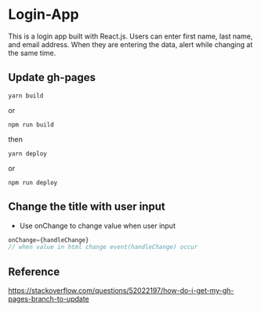 # Login-App

This is a login app built with React.js. Users can enter first name, last name, and email address. When they are entering the data, alert while changing at the same time.

## Update gh-pages
```
yarn build
```
or

```
npm run build
```

then

```
yarn deploy
```
or
```
npm run deploy
```

## Change the title with user input
- Use onChange to change value when user input
```React.js
onChange={handleChange}
// when value in html change event(handleChange) occur
```

## Reference
https://stackoverflow.com/questions/52022197/how-do-i-get-my-gh-pages-branch-to-update
